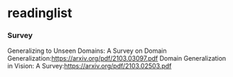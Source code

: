 # readinglist
### Survey
Generalizing to Unseen Domains: A Survey on Domain Generalization:<https://arxiv.org/pdf/2103.03097.pdf>
Domain Generalization in Vision: A Survey:<https://arxiv.org/pdf/2103.02503.pdf>
